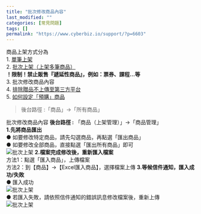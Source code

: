 ```yaml
---
title: "批次修改商品內容"
last_modified: ""
categories: [常見問題]
tags: []
permalink: "https://www.cyberbiz.io/support/?p=6603"
---
```


商品上架方式分為  
1\. [單筆上架](https://www.cyberbiz.co/support/?p=7497)  
2\. [批次上架（上架多筆商品）](https://www.cyberbiz.co/support/?p=1960)  
**！限制！禁止販售『遞延性商品』，例如：票券、課程…等**  
3\. 批次修改商品內容  
4\. [排除贈品不上傳至第三方平台](https://www.cyberbiz.co/support/?p=6626)  
5\. [如何設定「預購」商品](https://www.cyberbiz.co/support/?p=1979)  

> 後台路徑 :「商品」→「所有商品」  
>

批次修改商品內容 **後台路徑 :** 「商品（上架管理）」→「商品管理」  
**1.先將商品匯出**  
● 如要修改特定商品，請先勾選商品，再點選「匯出商品」  
● 如要修改全部商品，直接點選「匯出所有商品」即可  
![批次上架](https://www.cyberbiz.co/support/wp-content/uploads/2020/07/批次上架7.png)
**2.檔案完成修改後，重新匯入檔案**  
方法1：點選「匯入商品」，上傳檔案  
方法2：到【商品】→【Excel匯入商品】，選擇檔案上傳 **3.等候信件通知，匯入成功/失敗**  
● 匯入成功  
![批次上架](https://www.cyberbiz.io/support/wp-content/uploads/批次修改商品內容01.png)  
● 若匯入失敗，請依照信件通知的錯誤訊息修改檔案後，重新上傳  
![批次上架](https://www.cyberbiz.io/support/wp-content/uploads/批次修改商品內容02.png)

